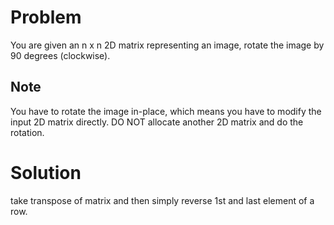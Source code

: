 # Problem

You are given an n x n 2D matrix representing an image, rotate the image by 90 degrees (clockwise).

## Note

You have to rotate the image in-place, which means you have to modify the input 2D matrix directly. DO NOT allocate another 2D matrix and do the rotation.

# Solution

take transpose of matrix and then simply reverse 1st and last element of a row.
